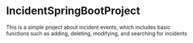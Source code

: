 # IncidentSpringBootProject
This is a simple project about incident events, which includes basic functions such as adding, deleting, modifying, and searching for incidents
